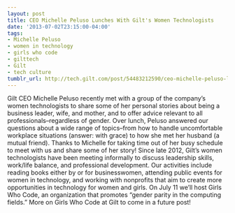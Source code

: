 ```yaml
---
layout: post
title: CEO Michelle Peluso Lunches With Gilt's Women Technologists
date: '2013-07-02T23:15:00-04:00'
tags:
- Michelle Peluso
- women in technology
- girls who code
- gilttech
- Gilt
- tech culture
tumblr_url: http://tech.gilt.com/post/54483212590/ceo-michelle-peluso-lunches-with-gilts-women
---
```


Gilt CEO Michelle Peluso recently met with a group of the company’s women technologists to share some of her personal stories about being a business leader, wife, and mother, and to offer advice relevant to all professionals–regardless of gender. Over lunch, Peluso answered our questions about a wide range of topics–from how to handle uncomfortable workplace situations (answer: with grace) to how she met her husband (a mutual friend). Thanks to Michelle for taking time out of her busy schedule to meet with us and share some of her story!
Since late 2012, Gilt’s women technologists have been meeting informally to discuss leadership skills, work/life balance, and professional development. Our activities include reading books either by or for businesswomen, attending public events for women in technology, and working with nonprofits that aim to create more opportunities in technology for women and girls. On July 11 we’ll host Girls Who Code, an organization that promotes “gender parity in the computing fields.” More on Girls Who Code at Gilt to come in a future post!

